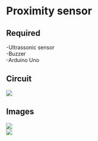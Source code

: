 # Proximity sensor


## Required
-Ultrassonic sensor<br>
-Buzzer<br>
-Arduino Uno

## Circuit

<img src="https://i.imgur.com/c3u1QSX.jpg"/>


## Images
<img src="https://i.imgur.com/bx4WM8a.jpg"/>
<br>
<img src="https://i.imgur.com/Ju2eK3I.jpg"/>
